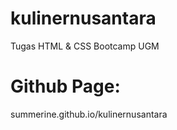 # kulinernusantara
Tugas HTML &amp; CSS Bootcamp UGM

# Github Page:
summerine.github.io/kulinernusantara
